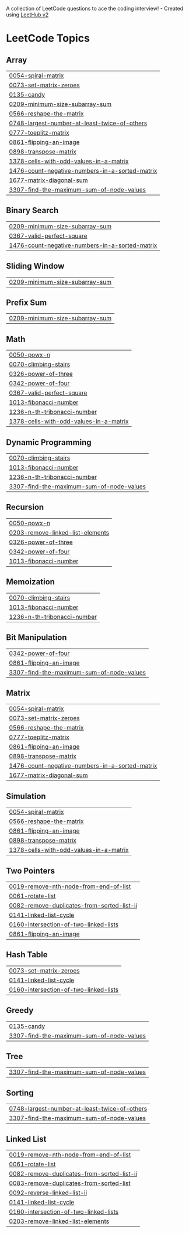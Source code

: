 A collection of LeetCode questions to ace the coding interview! - Created using [LeetHub v2](https://github.com/arunbhardwaj/LeetHub-2.0)
<!---LeetCode Topics Start-->
# LeetCode Topics
## Array
|  |
| ------- |
| [0054-spiral-matrix](https://github.com/Reddy3218/Leetcode/tree/master/0054-spiral-matrix) |
| [0073-set-matrix-zeroes](https://github.com/Reddy3218/Leetcode/tree/master/0073-set-matrix-zeroes) |
| [0135-candy](https://github.com/Reddy3218/Leetcode/tree/master/0135-candy) |
| [0209-minimum-size-subarray-sum](https://github.com/Reddy3218/Leetcode/tree/master/0209-minimum-size-subarray-sum) |
| [0566-reshape-the-matrix](https://github.com/Reddy3218/Leetcode/tree/master/0566-reshape-the-matrix) |
| [0748-largest-number-at-least-twice-of-others](https://github.com/Reddy3218/Leetcode/tree/master/0748-largest-number-at-least-twice-of-others) |
| [0777-toeplitz-matrix](https://github.com/Reddy3218/Leetcode/tree/master/0777-toeplitz-matrix) |
| [0861-flipping-an-image](https://github.com/Reddy3218/Leetcode/tree/master/0861-flipping-an-image) |
| [0898-transpose-matrix](https://github.com/Reddy3218/Leetcode/tree/master/0898-transpose-matrix) |
| [1378-cells-with-odd-values-in-a-matrix](https://github.com/Reddy3218/Leetcode/tree/master/1378-cells-with-odd-values-in-a-matrix) |
| [1476-count-negative-numbers-in-a-sorted-matrix](https://github.com/Reddy3218/Leetcode/tree/master/1476-count-negative-numbers-in-a-sorted-matrix) |
| [1677-matrix-diagonal-sum](https://github.com/Reddy3218/Leetcode/tree/master/1677-matrix-diagonal-sum) |
| [3307-find-the-maximum-sum-of-node-values](https://github.com/Reddy3218/Leetcode/tree/master/3307-find-the-maximum-sum-of-node-values) |
## Binary Search
|  |
| ------- |
| [0209-minimum-size-subarray-sum](https://github.com/Reddy3218/Leetcode/tree/master/0209-minimum-size-subarray-sum) |
| [0367-valid-perfect-square](https://github.com/Reddy3218/Leetcode/tree/master/0367-valid-perfect-square) |
| [1476-count-negative-numbers-in-a-sorted-matrix](https://github.com/Reddy3218/Leetcode/tree/master/1476-count-negative-numbers-in-a-sorted-matrix) |
## Sliding Window
|  |
| ------- |
| [0209-minimum-size-subarray-sum](https://github.com/Reddy3218/Leetcode/tree/master/0209-minimum-size-subarray-sum) |
## Prefix Sum
|  |
| ------- |
| [0209-minimum-size-subarray-sum](https://github.com/Reddy3218/Leetcode/tree/master/0209-minimum-size-subarray-sum) |
## Math
|  |
| ------- |
| [0050-powx-n](https://github.com/Reddy3218/Leetcode/tree/master/0050-powx-n) |
| [0070-climbing-stairs](https://github.com/Reddy3218/Leetcode/tree/master/0070-climbing-stairs) |
| [0326-power-of-three](https://github.com/Reddy3218/Leetcode/tree/master/0326-power-of-three) |
| [0342-power-of-four](https://github.com/Reddy3218/Leetcode/tree/master/0342-power-of-four) |
| [0367-valid-perfect-square](https://github.com/Reddy3218/Leetcode/tree/master/0367-valid-perfect-square) |
| [1013-fibonacci-number](https://github.com/Reddy3218/Leetcode/tree/master/1013-fibonacci-number) |
| [1236-n-th-tribonacci-number](https://github.com/Reddy3218/Leetcode/tree/master/1236-n-th-tribonacci-number) |
| [1378-cells-with-odd-values-in-a-matrix](https://github.com/Reddy3218/Leetcode/tree/master/1378-cells-with-odd-values-in-a-matrix) |
## Dynamic Programming
|  |
| ------- |
| [0070-climbing-stairs](https://github.com/Reddy3218/Leetcode/tree/master/0070-climbing-stairs) |
| [1013-fibonacci-number](https://github.com/Reddy3218/Leetcode/tree/master/1013-fibonacci-number) |
| [1236-n-th-tribonacci-number](https://github.com/Reddy3218/Leetcode/tree/master/1236-n-th-tribonacci-number) |
| [3307-find-the-maximum-sum-of-node-values](https://github.com/Reddy3218/Leetcode/tree/master/3307-find-the-maximum-sum-of-node-values) |
## Recursion
|  |
| ------- |
| [0050-powx-n](https://github.com/Reddy3218/Leetcode/tree/master/0050-powx-n) |
| [0203-remove-linked-list-elements](https://github.com/Reddy3218/Leetcode/tree/master/0203-remove-linked-list-elements) |
| [0326-power-of-three](https://github.com/Reddy3218/Leetcode/tree/master/0326-power-of-three) |
| [0342-power-of-four](https://github.com/Reddy3218/Leetcode/tree/master/0342-power-of-four) |
| [1013-fibonacci-number](https://github.com/Reddy3218/Leetcode/tree/master/1013-fibonacci-number) |
## Memoization
|  |
| ------- |
| [0070-climbing-stairs](https://github.com/Reddy3218/Leetcode/tree/master/0070-climbing-stairs) |
| [1013-fibonacci-number](https://github.com/Reddy3218/Leetcode/tree/master/1013-fibonacci-number) |
| [1236-n-th-tribonacci-number](https://github.com/Reddy3218/Leetcode/tree/master/1236-n-th-tribonacci-number) |
## Bit Manipulation
|  |
| ------- |
| [0342-power-of-four](https://github.com/Reddy3218/Leetcode/tree/master/0342-power-of-four) |
| [0861-flipping-an-image](https://github.com/Reddy3218/Leetcode/tree/master/0861-flipping-an-image) |
| [3307-find-the-maximum-sum-of-node-values](https://github.com/Reddy3218/Leetcode/tree/master/3307-find-the-maximum-sum-of-node-values) |
## Matrix
|  |
| ------- |
| [0054-spiral-matrix](https://github.com/Reddy3218/Leetcode/tree/master/0054-spiral-matrix) |
| [0073-set-matrix-zeroes](https://github.com/Reddy3218/Leetcode/tree/master/0073-set-matrix-zeroes) |
| [0566-reshape-the-matrix](https://github.com/Reddy3218/Leetcode/tree/master/0566-reshape-the-matrix) |
| [0777-toeplitz-matrix](https://github.com/Reddy3218/Leetcode/tree/master/0777-toeplitz-matrix) |
| [0861-flipping-an-image](https://github.com/Reddy3218/Leetcode/tree/master/0861-flipping-an-image) |
| [0898-transpose-matrix](https://github.com/Reddy3218/Leetcode/tree/master/0898-transpose-matrix) |
| [1476-count-negative-numbers-in-a-sorted-matrix](https://github.com/Reddy3218/Leetcode/tree/master/1476-count-negative-numbers-in-a-sorted-matrix) |
| [1677-matrix-diagonal-sum](https://github.com/Reddy3218/Leetcode/tree/master/1677-matrix-diagonal-sum) |
## Simulation
|  |
| ------- |
| [0054-spiral-matrix](https://github.com/Reddy3218/Leetcode/tree/master/0054-spiral-matrix) |
| [0566-reshape-the-matrix](https://github.com/Reddy3218/Leetcode/tree/master/0566-reshape-the-matrix) |
| [0861-flipping-an-image](https://github.com/Reddy3218/Leetcode/tree/master/0861-flipping-an-image) |
| [0898-transpose-matrix](https://github.com/Reddy3218/Leetcode/tree/master/0898-transpose-matrix) |
| [1378-cells-with-odd-values-in-a-matrix](https://github.com/Reddy3218/Leetcode/tree/master/1378-cells-with-odd-values-in-a-matrix) |
## Two Pointers
|  |
| ------- |
| [0019-remove-nth-node-from-end-of-list](https://github.com/Reddy3218/Leetcode/tree/master/0019-remove-nth-node-from-end-of-list) |
| [0061-rotate-list](https://github.com/Reddy3218/Leetcode/tree/master/0061-rotate-list) |
| [0082-remove-duplicates-from-sorted-list-ii](https://github.com/Reddy3218/Leetcode/tree/master/0082-remove-duplicates-from-sorted-list-ii) |
| [0141-linked-list-cycle](https://github.com/Reddy3218/Leetcode/tree/master/0141-linked-list-cycle) |
| [0160-intersection-of-two-linked-lists](https://github.com/Reddy3218/Leetcode/tree/master/0160-intersection-of-two-linked-lists) |
| [0861-flipping-an-image](https://github.com/Reddy3218/Leetcode/tree/master/0861-flipping-an-image) |
## Hash Table
|  |
| ------- |
| [0073-set-matrix-zeroes](https://github.com/Reddy3218/Leetcode/tree/master/0073-set-matrix-zeroes) |
| [0141-linked-list-cycle](https://github.com/Reddy3218/Leetcode/tree/master/0141-linked-list-cycle) |
| [0160-intersection-of-two-linked-lists](https://github.com/Reddy3218/Leetcode/tree/master/0160-intersection-of-two-linked-lists) |
## Greedy
|  |
| ------- |
| [0135-candy](https://github.com/Reddy3218/Leetcode/tree/master/0135-candy) |
| [3307-find-the-maximum-sum-of-node-values](https://github.com/Reddy3218/Leetcode/tree/master/3307-find-the-maximum-sum-of-node-values) |
## Tree
|  |
| ------- |
| [3307-find-the-maximum-sum-of-node-values](https://github.com/Reddy3218/Leetcode/tree/master/3307-find-the-maximum-sum-of-node-values) |
## Sorting
|  |
| ------- |
| [0748-largest-number-at-least-twice-of-others](https://github.com/Reddy3218/Leetcode/tree/master/0748-largest-number-at-least-twice-of-others) |
| [3307-find-the-maximum-sum-of-node-values](https://github.com/Reddy3218/Leetcode/tree/master/3307-find-the-maximum-sum-of-node-values) |
## Linked List
|  |
| ------- |
| [0019-remove-nth-node-from-end-of-list](https://github.com/Reddy3218/Leetcode/tree/master/0019-remove-nth-node-from-end-of-list) |
| [0061-rotate-list](https://github.com/Reddy3218/Leetcode/tree/master/0061-rotate-list) |
| [0082-remove-duplicates-from-sorted-list-ii](https://github.com/Reddy3218/Leetcode/tree/master/0082-remove-duplicates-from-sorted-list-ii) |
| [0083-remove-duplicates-from-sorted-list](https://github.com/Reddy3218/Leetcode/tree/master/0083-remove-duplicates-from-sorted-list) |
| [0092-reverse-linked-list-ii](https://github.com/Reddy3218/Leetcode/tree/master/0092-reverse-linked-list-ii) |
| [0141-linked-list-cycle](https://github.com/Reddy3218/Leetcode/tree/master/0141-linked-list-cycle) |
| [0160-intersection-of-two-linked-lists](https://github.com/Reddy3218/Leetcode/tree/master/0160-intersection-of-two-linked-lists) |
| [0203-remove-linked-list-elements](https://github.com/Reddy3218/Leetcode/tree/master/0203-remove-linked-list-elements) |
<!---LeetCode Topics End-->